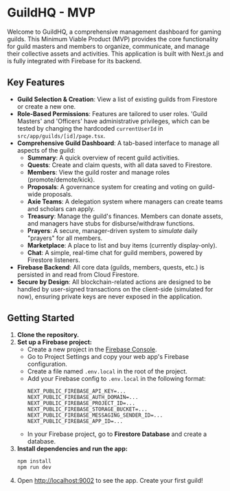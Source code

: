 
# GuildHQ - MVP

Welcome to GuildHQ, a comprehensive management dashboard for gaming guilds. This Minimum Viable Product (MVP) provides the core functionality for guild masters and members to organize, communicate, and manage their collective assets and activities. This application is built with Next.js and is fully integrated with Firebase for its backend.

## Key Features

- **Guild Selection & Creation**: View a list of existing guilds from Firestore or create a new one.
- **Role-Based Permissions**: Features are tailored to user roles. 'Guild Masters' and 'Officers' have administrative privileges, which can be tested by changing the hardcoded `currentUserId` in `src/app/guilds/[id]/page.tsx`.
- **Comprehensive Guild Dashboard**: A tab-based interface to manage all aspects of the guild:
  - **Summary**: A quick overview of recent guild activities.
  - **Quests**: Create and claim quests, with all data saved to Firestore.
  - **Members**: View the guild roster and manage roles (promote/demote/kick).
  - **Proposals**: A governance system for creating and voting on guild-wide proposals.
  - **Axie Teams**: A delegation system where managers can create teams and scholars can apply.
  - **Treasury**: Manage the guild's finances. Members can donate assets, and managers have stubs for disburse/withdraw functions.
  - **Prayers**: A secure, manager-driven system to *simulate* daily "prayers" for all members.
  - **Marketplace**: A place to list and buy items (currently display-only).
  - **Chat**: A simple, real-time chat for guild members, powered by Firestore listeners.
- **Firebase Backend**: All core data (guilds, members, quests, etc.) is persisted in and read from Cloud Firestore.
- **Secure by Design**: All blockchain-related actions are designed to be handled by user-signed transactions on the client-side (simulated for now), ensuring private keys are never exposed in the application.

## Getting Started

1.  **Clone the repository.**
2.  **Set up a Firebase project:**
    - Create a new project in the [Firebase Console](https://console.firebase.google.com/).
    - Go to Project Settings and copy your web app's Firebase configuration.
    - Create a file named `.env.local` in the root of the project.
    - Add your Firebase config to `.env.local` in the following format:
      ```
      NEXT_PUBLIC_FIREBASE_API_KEY=...
      NEXT_PUBLIC_FIREBASE_AUTH_DOMAIN=...
      NEXT_PUBLIC_FIREBASE_PROJECT_ID=...
      NEXT_PUBLIC_FIREBASE_STORAGE_BUCKET=...
      NEXT_PUBLIC_FIREBASE_MESSAGING_SENDER_ID=...
      NEXT_PUBLIC_FIREBASE_APP_ID=...
      ```
    - In your Firebase project, go to **Firestore Database** and create a database.
3.  **Install dependencies and run the app:**
    ```bash
    npm install
    npm run dev
    ```
4.  Open [http://localhost:9002](http://localhost:9002) to see the app. Create your first guild!
